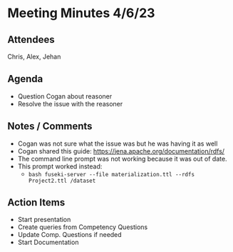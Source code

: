 # Meeting Minutes 4/6/23
## Attendees
Chris, Alex, Jehan
## Agenda
 - Question Cogan about reasoner
 - Resolve the issue with the reasoner

## Notes / Comments
 - Cogan was not sure what the issue was but he was having it as well
 - Cogan shared this guide: https://jena.apache.org/documentation/rdfs/
 - The command line prompt was not working because it was out of date.
 - This prompt worked instead:
   - `bash fuseki-server --file materialization.ttl --rdfs Project2.ttl /dataset`

## Action Items
- Start presentation
- Create queries from Competency Questions
- Update Comp. Questions if needed
- Start Documentation
